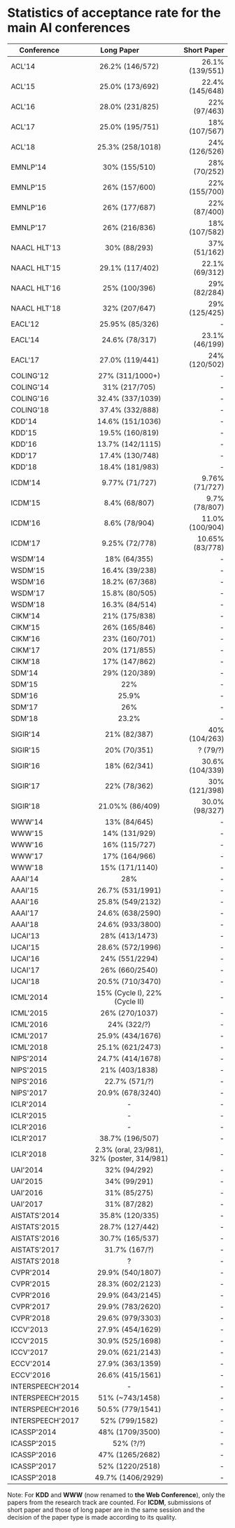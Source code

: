Statistics of acceptance rate for the main AI conferences
=====
| Conference        | Long Paper           | Short Paper  |
| ------------- |:-------------:| -----:|
|ACL'14 | 26.2% (146/572) | 26.1% (139/551) |
|ACL'15 | 25.0% (173/692) | 22.4% (145/648) |
|ACL'16 | 28.0% (231/825) | 22% (97/463) |
|ACL'17 | 25.0% (195/751) | 18% (107/567) |
|ACL'18 | 25.3% (258/1018) | 24% (126/526) |
|EMNLP'14 | 30% (155/510) | 28% (70/252) |
|EMNLP'15 | 26% (157/600) | 22% (155/700) |
|EMNLP'16 | 26% (177/687) | 22% (87/400) |
|EMNLP'17 | 26% (216/836) | 18% (107/582) |
|NAACL HLT'13 | 30% (88/293) | 37% (51/162) |
|NAACL HLT'15 | 29.1% (117/402) | 22.1% (69/312) |
|NAACL HLT'16 | 25% (100/396) | 29% (82/284) |
|NAACL HLT'18 | 32% (207/647) | 29% (125/425) |
|EACL'12 | 25.95% (85/326) | - |
|EACL'14 | 24.6% (78/317) | 23.1% (46/199) |
|EACL'17 | 27.0% (119/441) | 24% (120/502) |
|COLING'12 | 27% (311/1000+) | - |
|COLING'14 | 31% (217/705) | - |
|COLING'16 | 32.4% (337/1039) | - |
|COLING'18 | 37.4% (332/888) | - |
|KDD'14 | 14.6% (151/1036) | - |
|KDD'15 | 19.5% (160/819) | - |
|KDD'16 | 13.7% (142/1115) | - |
|KDD'17 | 17.4% (130/748) | - |
|KDD'18 | 18.4% (181/983) | - |
|ICDM'14 | 9.77% (71/727) | 9.76% (71/727) |
|ICDM'15 | 8.4% (68/807) | 9.7% (78/807) |
|ICDM'16 | 8.6% (78/904) | 11.0% (100/904) |
|ICDM'17 | 9.25% (72/778) | 10.65% (83/778) |
|WSDM'14 | 18% (64/355) | - |
|WSDM'15 | 16.4% (39/238) | - |
|WSDM'16 | 18.2% (67/368) | - |
|WSDM'17 | 15.8% (80/505) | - |
|WSDM'18 | 16.3% (84/514) | - |
|CIKM'14 | 21% (175/838) | - |
|CIKM'15 | 26% (165/846) | - |
|CIKM'16 | 23% (160/701) | - |
|CIKM'17 | 20% (171/855) | - |
|CIKM'18| 17% (147/862) | - |
|SDM'14 | 29% (120/389) | - |
|SDM'15 | 22% | - |
|SDM'16 | 25.9% | - |
|SDM'17 | 26% | - |
|SDM'18 | 23.2% | - |
|SIGIR'14 | 21% (82/387) | 40% (104/263) |
|SIGIR'15 | 20% (70/351) | ? (79/?) |
|SIGIR'16 | 18% (62/341) | 30.6% (104/339) |
|SIGIR'17 | 22% (78/362) | 30% (121/398) |
|SIGIR'18 | 21.0%% (86/409) | 30.0% (98/327) |
|WWW'14 | 13% (84/645) | - |
|WWW'15 | 14% (131/929) | - |
|WWW'16 | 16% (115/727) | - |
|WWW'17 | 17% (164/966) | - |
|WWW'18 | 15% (171/1140) | - |
|AAAI'14 | 28% | - |
|AAAI'15 | 26.7% (531/1991) | - |
|AAAI'16 | 25.8% (549/2132) | - |
|AAAI'17 | 24.6% (638/2590) | - |
|AAAI'18 | 24.6% (933/3800) | - |
|IJCAI'13 | 28% (413/1473) | - |
|IJCAI'15 | 28.6% (572/1996) | - |
|IJCAI'16 | 24% (551/2294) | - |
|IJCAI'17 | 26% (660/2540) | - |
|IJCAI'18 | 20.5% (710/3470) | - |
|ICML'2014 | 15% (Cycle I), 22% (Cycle II) | - |
|ICML'2015 | 26% (270/1037) | - |
|ICML'2016 | 24% (322/?) | - |
|ICML'2017 | 25.9% (434/1676) | - |
|ICML'2018 | 25.1% (621/2473) | - |
|NIPS'2014 | 24.7% (414/1678) | - |
|NIPS'2015 | 21% (403/1838) | - |
|NIPS'2016 | 22.7% (571/?) | - |
|NIPS'2017 | 20.9% (678/3240) | - |
|ICLR'2014 | - | - |
|ICLR'2015 | - | - |
|ICLR'2016 | - | - |
|ICLR'2017 | 38.7% (196/507) | - |
|ICLR'2018 | 2.3% (oral, 23/981), 32% (poster, 314/981) | - |
|UAI'2014 | 32% (94/292) | - |
|UAI'2015 | 34% (99/291) | - |
|UAI'2016 | 31% (85/275) | - |
|UAI'2017 | 31% (87/282) | - |
|AISTATS'2014 | 35.8% (120/335) | - |
|AISTATS'2015 | 28.7% (127/442) | - |
|AISTATS'2016 | 30.7% (165/537) | - |
|AISTATS'2017 | 31.7% (167/?) | - |
|AISTATS'2018| ? | - |
|CVPR'2014 | 29.9% (540/1807) | - |
|CVPR'2015 | 28.3% (602/2123) | - |
|CVPR'2016 | 29.9% (643/2145) | - |
|CVPR'2017 | 29.9% (783/2620) | - |
|CVPR'2018 | 29.6% (979/3303) | - |
|ICCV'2013 | 27.9% (454/1629) | - |
|ICCV'2015 | 30.9% (525/1698) | - |
|ICCV'2017 | 29.0% (621/2143) | - |
|ECCV'2014 | 27.9% (363/1359) | - |
|ECCV'2016 | 26.6% (415/1561) | - |
|INTERSPEECH'2014| - | - |
|INTERSPEECH'2015| 51% (~743/1458) | - |
|INTERSPEECH'2016| 50.5% (779/1541) | - |
|INTERSPEECH'2017| 52% (799/1582) | - |
|ICASSP'2014| 48% (1709/3500) | - |
|ICASSP'2015| 52% (?/?) | - |
|ICASSP'2016| 47% (1265/2682) | - |
|ICASSP'2017| 52% (1220/2518) | - |
|ICASSP'2018| 49.7% (1406/2929) | - |

Note: For **KDD** and **WWW** (now renamed to **the Web Conference**), only the papers from the research track are counted. For **ICDM**, submissions of short paper and those of long paper are in the same session and the decision of the paper type is made according to its quality.




